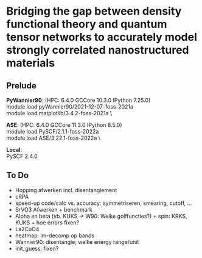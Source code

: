 # Bridging the gap between density functional theory and quantum tensor networks to accurately model strongly correlated nanostructured materials

## Prelude
**PyWannier90**: (HPC: 6.4.0 GCCore 10.3.0 IPython 7.25.0) \
module load pyWannier90/2021-12-07-foss-2021a\
module load matplotlib/3.4.2-foss-2021a \

**ASE**: (HPC: 6.4.0 GCCore 11.3.0 IPython 8.5.0) \
module load PySCF/2.1.1-foss-2022a \
module load ASE/3.22.1-foss-2022a \

**Local**: \
PySCF 2.4.0


## To Do
- Hopping afwerken incl. disentanglement
- cRPA
- speed-up code/calc vs. accuracy: symmetriseren, smearing, cutoff, ...
- SrVO3 Afwerken + benchmark
- Alpha en beta (vb. KUKS -> W90: Welke golffuncties?) + spin: KRKS, KUKS + hoe errors fixen?
- La2CuO4
- heatmap: lm-decomp op bands
- Wannier90: disentangle; welke energy range/unit
- init_guess: fixen?
